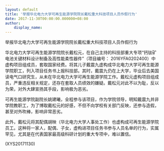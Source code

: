 ```yaml
---
layout: default
title: '举报华北电力大学可再生能源学院院长戴松重大科技项目人员作假行为'
date: 2017-11-30T00:00:00.000000+08:00
author:
    display_name: 
---
```


举报华北电力大学可再生能源学院院长戴松重大科技项目人员作假行为

华北电力大学可再生能源学院院长戴松元，在自己主持的科技部重大专项“钙钛矿电池关键材料设计制备及高性能柔性器件”（项目编号： 2016YFA0202400）中虚构项目组成员，套取国家经费。将其儿子戴震九虚构成华北电力大学可再生能源学院职工，列入项目任务书上报科技部。其时，戴震九仍在上大学，毕业后去美国读电气口研究生，从未在华北电力大学可再生能源学院工作。戴松元虚构项目组成员，严重违反相关规定，还存在套取人员绩效的嫌疑。戴松元对此不以为耻，反以为荣，对外大肆宣扬其手段，影响极为恶劣。

可再生能源学院副院长姚建曦，全程参与该项目，作为学院领导，明知戴震九并非学院教职工，为了博取戴松元的好感，不但不向学校有关部门反映，还参与造假，甚至对外吹棒，影响非常恶劣。

此外，戴松元将其配偶胡映（华北电力大学人事处工作）也虚构成可再生能源学院员工。这种将一家人，配偶、子女，虚构进项目任务书参与人员名单的行为，实属罕见，尤其是在代表国家最高级科研计划的重大专项中，难以置信。

(XYS20171130)

